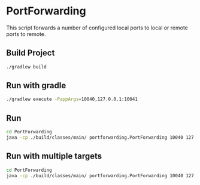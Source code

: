 # PortForwarding
This script forwards a number of configured local ports to local or remote ports to remote.

## Build Project
```sh
./gradlew build
```

## Run with gradle
```sh
./gradlew execute -PappArgs=10040,127.0.0.1:10041
```

## Run
```sh
cd PortForwarding
java -cp ./build/classes/main/ portforwarding.PortForwarding 10040 127.0.0.1:10041
```

## Run with multiple targets
```sh
cd PortForwarding
java -cp ./build/classes/main/ portforwarding.PortForwarding 10040 127.0.0.1:10041 127.0.0.1:10042
```

